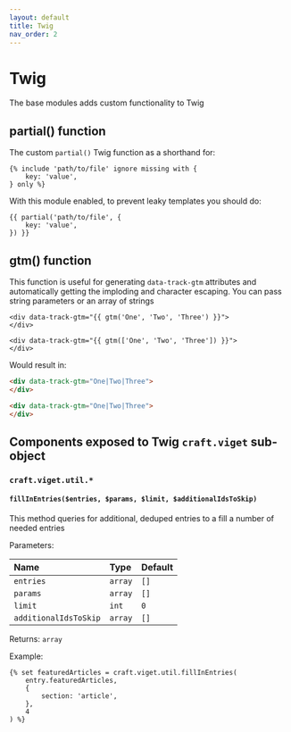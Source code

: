 ```yaml
---
layout: default
title: Twig
nav_order: 2
---
```


# Twig

The base modules adds custom functionality to Twig

## partial() function

The custom `partial()` Twig function as a shorthand for:

<!-- {% raw %} -->
```twig
{% include 'path/to/file' ignore missing with {
    key: 'value',
} only %}
```
<!-- {% endraw %} -->

With this module enabled, to prevent leaky templates you should do:

<!-- {% raw %} -->
```twig
{{ partial('path/to/file', {
    key: 'value',
}) }}
```
<!-- {% endraw %} -->

## gtm() function

This function is useful for generating `data-track-gtm` attributes and automatically getting the imploding and character escaping. You can pass string parameters or an array of strings

<!-- {% raw %} -->
```twig
<div data-track-gtm="{{ gtm('One', 'Two', 'Three') }}">
</div>

<div data-track-gtm="{{ gtm(['One', 'Two', 'Three']) }}">
</div>
```
<!-- {% endraw %} -->

Would result in:

```html
<div data-track-gtm="One|Two|Three">
</div>

<div data-track-gtm="One|Two|Three">
</div>
```

## Components exposed to Twig `craft.viget` sub-object

### `craft.viget.util.*`

#### `fillInEntries($entries, $params, $limit, $additionalIdsToSkip)`

This method queries for additional, deduped entries to a fill a number of needed entries

Parameters:

| Name                  | Type    | Default |
|:----------------------|:--------|:--------|
| `entries`             | `array` | `[]`    |
| `params`              | `array` | `[]`    |
| `limit`               | `int`   | `0`     |
| `additionalIdsToSkip` | `array` | `[]`    |

Returns: `array`

Example:

<!-- {% raw %} -->
```twig
{% set featuredArticles = craft.viget.util.fillInEntries(
    entry.featuredArticles,
    {
        section: 'article',
    },
    4
) %}
```
<!-- {% endraw %} -->

